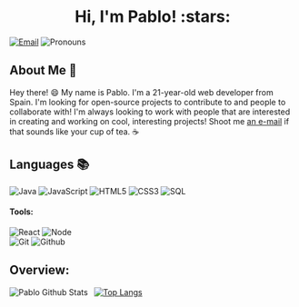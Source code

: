 <h1 align="center">Hi, I'm Pablo! :stars:</h1>

[![Email](https://img.shields.io/badge/-Email-c14438?style=flat&logo=Gmail&logoColor=white&link=pablorvr1004:mail@gmail.com)](pablorvr1004:mail@gmail.com)
![Pronouns](https://img.shields.io/badge/Pronouns-He%2FHim-brightgreen?style=flat)

## About Me :wave:

Hey there! :smile: My name is Pablo. I'm a 21-year-old web developer from Spain. I'm looking for open-source projects to contribute to and people to collaborate with!
I'm always looking to work with people that are interested in creating and working on cool, interesting projects! Shoot me [an e-mail](pablorvr1004:mail@gmail.com) if that sounds like your cup of tea. :coffee:

## Languages :books:

![Java](https://img.shields.io/badge/-Java-000000?style=flat&logo=java)
![JavaScript](https://img.shields.io/badge/-JavaScript-000000?style=flat&logo=javascript)
![HTML5](https://img.shields.io/badge/-HTML5-000000?style=flat&logo=html5)
![CSS3](https://img.shields.io/badge/-CSS-000000?style=flat&logo=css3)
![SQL](https://img.shields.io/badge/-SQL-000000?style=flat&logo=mysql)



#### Tools:


![React](https://img.shields.io/badge/-React-%23282C34?style=flat-square&logo=react)
![Node](https://img.shields.io/badge/-Node-000000?style=flat&logo=node.js) <br />
![Git](https://img.shields.io/badge/-Git-000000?style=flat&logo=git)
![Github](https://img.shields.io/badge/-Github-000000?style=flat&logo=github)

## Overview:

<img align="left" alt="Pablo Github Stats" src="https://github-readme-stats.vercel.app/api?username=PabloRgzz&show_icons=true" />  &nbsp;
[![Top Langs](https://github-readme-stats.vercel.app/api/top-langs/?username=PabloRgzz)](https://github.com/anuraghazra/github-readme-stats)
